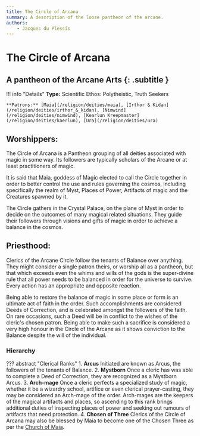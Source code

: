 ```yaml
---
title: The Circle of Arcana
summary: A description of the loose pantheon of the arcane.
authors:
    - Jacques du Plessis
---
```

# The Circle of Arcana
## A pantheon of the Arcane Arts {: .subtitle }

!!! info "Details"
    **Type:** Scientific Ethos: Polytheistic, Truth Seekers

    **Patrons:** [Maia](/religion/deities/maia), [Irthor & Kidan](/religion/deities/irthor_&_kidan), [Nimwind](/religion/deities/nimwind), [Kearlun Kreepmaster](/religion/deities/kaerlun), [Ura](/religion/deities/ura)

## Worshippers:
The Circle of Arcana is a Pantheon grouping of all deities associated with magic in some way.  Its followers are typically scholars of the Arcane or at least practitioners of magic.

It is said that Maia, goddess of Magic elected to call the Circle together in order to better control the use and rules governing the cosmos, including specifically the realm of Myst, Places of Power, Artifacts of magic and the Creatures spawned by it.

The Circle gathers in the Crystal Palace, on the plane of Myst in order to decide on the outcomes of many magical related situations.  They guide their followers through visions and gifts of magic in order to achieve a balance in the cosmos.

## Priesthood: 
Clerics of the Arcane Circle follow the tenants of Balance over anything.  They might consider a single patron theirs, or worship all as a pantheon, but that which exceeds even the whims and wills of the gods is the super-divine rule that all power needs to be balanced in order for the universe to survive.  Every action has an appropriate and opposite reaction.

Being able to restore the balance of magic in some place or form is an ultimate act of faith in the order.  Such accomplishments are considered Deeds of Correction, and is celebrated amongst the followers of the faith.  On rare occasions, such a Deed will be in conflict to the wishes of the cleric's chosen patron.  Being able to make such a sacrifice is considered a very high honour in the Circle of the Arcane as it shows conviction to the Balance despite the will of the individual.

### Hierarchy

??? abstract "Clerical Ranks"
    1. **Arcus** Initiated are known as Arcus, the followers of the tenants of Balance.
    2. **Mystborn** Once a cleric has was able to complete a Deed of Correction, they are recognized as a Mystborn Arcus.
    3. **Arch-mage** Once a cleric perfects a specialized study of magic, whether it be a wizardry school, artifice or even clerical prayer-casting, they may be considered an Arch-mage of the order. Arch-mages are the keepers of the magical artifacts and places, so ascending to this rank brings additional duties of inspecting places of power and seeking out rumours of artifacts that need protection.
    4. **Chosen of Three** Clerics of the Circle of Arcana may also be blessed by Maia to become one of the Chosen Three as per the [Church of Maia](/religion/organizations/church_of_maia#chosen_3).